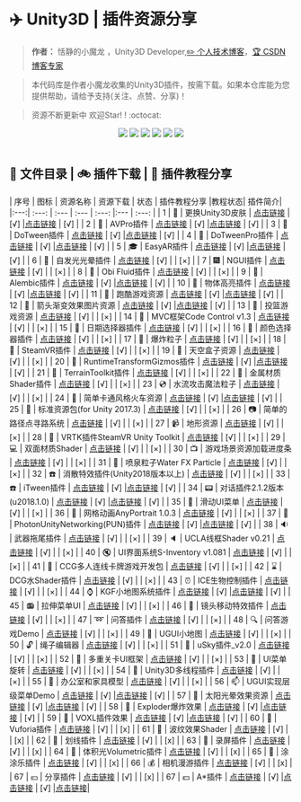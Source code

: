 # :airplane: Unity3D | 插件资源分享

> **作者：** 恬静的小魔龙 ，Unity3D Developer,[:pencil2: 个人技术博客](http://www.qq764424567.top/)，[:trophy: CSDN 博客专家](https://blog.csdn.net/q764424567)


> 本代码库是作者小魔龙收集的Unity3D插件，按需下载。如果本仓库能为您提供帮助，请给予支持(关注、点赞、分享)！


> 资源不断更新中 欢迎Star! ! :octocat: 

<div align="center">
<a href="https://github.com/764424567/Unity-plugin"><img src="https://badgen.net/github/stars/764424567/Unity-plugin?icon=github&color=blue"></a>
<a href="https://github.com/764424567/Unity-plugin"><img src="https://badgen.net/github/forks/764424567/Unity-plugin?icon=circleci&color=cyan"></a>
<a href="https://github.com/764424567/Unity-plugin"><img src="https://badgen.net/github/watchers/764424567/Unity-plugin?icon=appveyor&color=green"></a>
<a href="https://github.com/764424567/Unity-plugin"><img src="https://badgen.net/github/commits/764424567/Unity-plugin?icon=atom&color=yellow"></a>
<a href="https://github.com/764424567/Unity-plugin"><img src="https://badgen.net/github/issues/764424567/Unity-plugin?icon=awesome&color=orange"></a>
<a href="https://github.com/764424567/Unity-plugin"><img src="https://badgen.net/github/tags/764424567/Unity-plugin?icon=azure&color=red"></a>
</div>
<br/>

## :art: 文件目录 | :bike: 插件下载 | :ferris_wheel: 插件教程分享

| 序号 |   图标  		  | 资源名称  						| 资源下载  																												| 状态	| 插件教程分享		|教程状态| 插件简介|
|:---:|   :---:   		  | :---    						| :---    																													| :---: |:---   			| :---: |
| 1   | :bamboo: 		  | 更换Unity3D皮肤 			 	| [点击链接](https://github.com/764424567/Unity-plugin/releases/download/3.0/Themes.rar) 									| [√] 	|[点击链接](https://blog.csdn.net/q764424567/article/details/86576581)	| [√] 	|
| 2   | :gift_heart: 	  | AVPro插件 						| [点击链接](https://github.com/764424567/Unity-plugin/releases/download/3.0/AVProVideo-v1.9.14.unitypackage) 				| [√] 	|[点击链接](https://blog.csdn.net/q764424567/article/details/80696566)	| [√] 	|
| 3   | :dolls:   		  | DoTween插件 					| [点击链接](https://github.com/764424567/Unity-plugin/releases/download/3.0/DOTween.zip) 									| [√] 	|[点击链接](https://blog.csdn.net/q764424567/article/details/78630827)	| [√] 	|
| 4   | :school_satchel:  | DoTweenPro插件					| [点击链接](https://github.com/764424567/Unity-plugin/releases/download/3.0/DOTweenPro.unitypackage) 						| [√] 	|[点击链接](https://blog.csdn.net/q764424567/article/details/80367718)	| [√] 	|
| 5   | :mortar_board: 	  | EasyAR插件 						| [点击链接](https://github.com/764424567/Unity-plugin/releases/download/3.0/EasyAR.zip) 									| [√] 	|[点击链接](https://blog.csdn.net/q764424567/article/details/80583925)	| [√] 	|
| 6   | :flags: 		  | 自发光光晕插件 					| [点击链接](https://github.com/764424567/Unity-plugin/releases/download/3.0/Glow11.rar) 									| [√] 	|					| [×] 	|
| 7   | :fireworks:		  | NGUI插件			   			| [点击链接](https://github.com/764424567/Unity-plugin/releases/download/3.0/NGUI.unitypackage) 							| [√] 	|					| [×] 	|
| 8   | :sparkler: 	  	  | Obi Fluid插件 					| [点击链接](https://github.com/764424567/Unity-plugin/releases/download/3.0/Obi+Fluid.rar)									| [√] 	|					| [×] 	|
| 9   | :wind_chime: 	  | Alembic插件 					| [点击链接](https://github.com/764424567/Unity-plugin/releases/download/3.0/AlembicForUnity.unitypackage)					| [√] 	|[点击链接](https://blog.csdn.net/q764424567/article/details/105577002)	| [√] 	|
| 10  | :rice_scene:      | 物体高亮插件 					| [点击链接](https://github.com/764424567/Unity-plugin/releases/download/3.0/HighlightingPlugins.unitypackage) 				| [√] 	|[点击链接](https://blog.csdn.net/q764424567/article/details/105491965)	| [√] 	|
| 11  | :jack_o_lantern:  | 跑酷游戏资源 					| [点击链接](https://github.com/764424567/Unity-plugin/releases/download/3.0/ParkourDemoAssets.zip) 						| [√]	|[点击链接](https://blog.csdn.net/q764424567/article/details/103902899)	| [√] 	|
| 12  | :ghost: 	  	  | 箭头渐变效果图片资源 			| [点击链接](https://github.com/764424567/Unity-plugin/releases/download/3.0/ArrowGradient.unitypackage)					| [√] 	|[点击链接](https://blog.csdn.net/q764424567/article/details/87969568)	| [√] 	|
| 13  | :santa:		 	  | 投篮游戏资源 					| [点击链接](https://github.com/764424567/Unity-plugin/releases/download/3.0/BasketballShootingGame.unitypackage) 			| [√] 	|					| [×] 	|
| 14  | :christmas_tree:  | MVC框架Code Control v1.3		| [点击链接](https://github.com/764424567/Unity-plugin/releases/download/3.0/CodeControl-v1.3.unitypackage) 				| [√] 	|					| [×] 	|
| 15  | :gift:	  		  | 日期选择器插件					| [点击链接](https://github.com/764424567/Unity-plugin/releases/download/3.0/DatePicker.unitypackage) 						| [√] 	|					| [×] 	|
| 16  | :bell: 		 	  | 颜色选择器插件					| [点击链接](https://github.com/764424567/Unity-plugin/releases/download/3.0/ColorPicker.unitypackage) 						| [√] 	|					| [×] 	|
| 17  | :no_bell:   	  | 爆炸粒子						| [点击链接](https://github.com/764424567/Unity-plugin/releases/download/3.0/ExplosiveParticle.unitypackage。) 				| [√] 	|					| [×] 	|
| 18  | :tanabata_tree:	  | SteamVR插件 					| [点击链接](https://github.com/764424567/Unity-plugin/releases/download/3.0/SteamVRPlugin.unitypackage) 					| [√] 	|					| [×] 	|
| 19  | :tada:	 		  | 天空盒子资源 					| [点击链接](https://github.com/764424567/Unity-plugin/releases/download/3.0/Skyboxes.zip)									| [√] 	|					| [×] 	|
| 20  | :confetti_ball:	  | RuntimeTransformGizmos插件 		| [点击链接](https://github.com/764424567/Unity-plugin/releases/download/3.0/RuntimeTransformGizmos.unitypackage)			| [√] 	|[点击链接](https://blog.csdn.net/q764424567/article/details/86243905)	| [√] 	|
| 21  | :balloon:  		  | TerrainToolkit插件 				| [点击链接](https://github.com/764424567/Unity-plugin/releases/download/3.0/TerrainToolkit-v1_0_2.unitypackage) 			| [√] 	|					| [×] 	|
| 22  | :crystal_ball:	  | 金属材质Shader插件 				| [点击链接](https://github.com/764424567/Unity-plugin/releases/download/3.0/MetalShadersPro.unitypackage) 					| [√] 	|					| [×] 	|
| 23  | :cd:			  | 水流攻击魔法粒子				| [点击链接](https://github.com/764424567/Unity-plugin/releases/download/3.0/ShurikenSalvo.unitypackage) 					| [√] 	|					| [×] 	|
| 24  | :dvd:	 		  | 简单卡通风格火车资源 			| [点击链接](https://github.com/764424567/Unity-plugin/releases/download/3.0/SimpleTrainsCartoonAssets-v1.0.unitypackage) 	| [√] 	|[点击链接](https://blog.csdn.net/q764424567/article/details/105437717)	| [√] 	|
| 25  | :floppy_disk:  	  | 标准资源包(for Unity 2017.3) 	| [点击链接](https://github.com/764424567/Unity-plugin/releases/download/3.0/StandardAssetsUnity2017.3.unitypackage) 		| [√] 	|					| [×] 	|
| 26  | :camera: 		  | 简单的路径点寻路系统			| [点击链接](https://github.com/764424567/Unity-plugin/releases/download/3.0/SimpleWaypointSystem.unitypackage)				| [√] 	|					| [×] 	|
| 27  |	:video_camera:	  | 地形资源 						| [点击链接](https://github.com/764424567/Unity-plugin/releases/download/3.0/Terrain+Assets.unitypackage)					| [√] 	|					| [×] 	|
| 28  | :movie_camera:	  | VRTK插件SteamVR Unity Toolkit 	| [点击链接](https://github.com/764424567/Unity-plugin/releases/download/3.0/VRTK.unitypackage) 							| [√] 	|					| [×] 	|
| 29  | :computer:		  | 双面材质Shader					| [点击链接](https://github.com/764424567/Unity-plugin/releases/download/3.0/DoubleShader.zip) 								| [√] 	|					| [×] 	|
| 30  | :tv:		  	  | 游戏场景资源加载进度条 			| [点击链接](https://github.com/764424567/Unity-plugin/releases/download/3.0/LoadingLevel-v1.2.unitypackage)				| [√] 	|					| [×] 	|
| 31  | :iphone:	  	  | 喷泉粒子Water FX Particle		| [点击链接](https://github.com/764424567/Unity-plugin/releases/download/3.0/FountainParticles.unitypackage)				| [√] 	|					| [×] 	|
| 32  | :phone:  		  | 消散特效插件(Unity2018版本以上)	| [点击链接](https://github.com/764424567/Unity-plugin/releases/download/3.0/FountainParticles.unitypackage) 				| [√] 	|					| [×] 	|
| 33  | :telephone:		  | iTween插件						| [点击链接](https://github.com/764424567/Unity-plugin/releases/download/3.0/iTweenPath.unitypackage) 						| [√] 	|[点击链接](https://blog.csdn.net/q764424567/article/details/78499606)	| [√] 	|
| 34  | :pager:			  | 对话插件2.1.2版本(u2018.1.0)	| [点击链接](https://github.com/764424567/Unity-plugin/releases/download/3.0/DialogueSystemfor-v2.1.2.unitypackage) 		| [√] 	|[点击链接](https://blog.csdn.net/q764424567/article/details/105515409)	| [√] 	|
| 35  | :fax:		  	  | 滑动UI菜单 						| [点击链接](https://github.com/764424567/Unity-plugin/releases/download/3.0/SlideUIMenu.unitypackage) 						| [√] 	|					| [×] 	|
| 36  | :minidisc:		  | 网格动画AnyPortrait 1.0.3 		| [点击链接](https://github.com/764424567/Unity-plugin/releases/download/3.0/AnyPortrait-v1.0.3.unitypackage) 				| [√] 	|					| [×] 	|
| 37  | :vhs:	      	  | PhotonUnityNetworking(PUN)插件 	| [点击链接](https://github.com/764424567/Unity-plugin/releases/download/3.0/PhotonPUN.unitypackage) 						| [√] 	|[点击链接](https://blog.csdn.net/q764424567/article/details/105635556) | [√] 	|
| 38  | :sound:		      | 武器拖尾插件 					| [点击链接](https://github.com/764424567/Unity-plugin/releases/download/3.0/PocketRPGWeaponTrails.unitypackage) 			| [√] 	|					| [×] 	|
| 39  |	:speaker:         | UCLA线框Shader v0.21			| [点击链接](https://github.com/764424567/Unity-plugin/releases/download/3.0/UCLAWireframeShader.unitypackage) 				| [√] 	|					| [×] 	|
| 40  | :mute:            | UI界面系统S-Inventory v1.081	| [点击链接](https://github.com/764424567/Unity-plugin/releases/download/3.0/S-Inventory.unitypackage) 						| [√] 	|					| [×] 	|
| 41  | :mega:     		  | CCG多人连线卡牌游戏开发包		| [点击链接](https://github.com/764424567/Unity-plugin/releases/download/3.0/CCGKit.unitypackage) 							| [√] 	|					| [×] 	|
| 42  | :hourglass:       | DCG水Shader插件					| [点击链接](https://github.com/764424567/Unity-plugin/releases/download/3.0/DCGWaterShaders.unitypackage) 					| [√] 	|					| [×] 	|
| 43  | :alarm_clock:     | ICE生物控制插件					| [点击链接](https://github.com/764424567/Unity-plugin/releases/download/3.0/ICECreatureControl.unitypackage) 				| [√] 	|					| [×] 	|
| 44  | :watch:     	  | KGF小地图系统插件				| [点击链接](https://github.com/764424567/Unity-plugin/releases/download/3.0/KGFMapSystem-v2.3.unitypackage) 				| [√] 	|[点击链接](https://blog.csdn.net/q764424567/article/details/78605552)	| [√] 	|
| 45  | :radio:     	  | 拉伸菜单UI						| [点击链接](https://github.com/764424567/Unity-plugin/releases/download/3.0/Elastic.unitypackage) 							| [√] 	|					| [×] 	|
| 46  | :satellite:       | 镜头移动特效插件				| [点击链接](https://github.com/764424567/Unity-plugin/releases/download/3.0/PostFXStudiov1.01.unitypackage) 				| [√] 	|					| [×] 	|
| 47  | :loop:     		  | 问答插件						| [点击链接](https://github.com/764424567/Unity-plugin/releases/download/3.0/ActionQuizGameExample.unitypackage) 			| [√] 	|					| [×] 	|
| 48  | :mag:     		  | 问答游戏Demo					| [点击链接](https://github.com/764424567/Unity-plugin/releases/download/3.0/QuizMaker.unitypackage) 						| [√] 	|					| [×] 	|
| 49  | :mag_right:       | UGUI小地图						| [点击链接](https://github.com/764424567/Unity-plugin/releases/download/3.0/UGUIMiniMap-v1.3.unitypackage) 				| [√] 	|					| [×] 	|
| 50  | :unlock:     	  | 绳子编辑器						| [点击链接](https://github.com/764424567/Unity-plugin/releases/download/3.0/UltimateRopeEditor.unitypackage) 				| [√] 	|					| [×] 	|
| 51  | :low_brightness:  | uSky插件_v2.0					| [点击链接](https://github.com/764424567/Unity-plugin/releases/download/3.0/uSky.unitypackage) 							| [√] 	|					| [×] 	|
| 52  | :electric_plug:   | 多重关卡UI框架					| [点击链接](https://github.com/764424567/Unity-plugin/releases/download/3.0/MultiTreeUIFramework.unitypackage) 			| [√] 	|					| [×] 	|
| 53  | :battery:   	  | UI菜单旋转			     		| [点击链接](https://github.com/764424567/Unity-plugin/releases/download/3.0/UIMenuRotate.unitypackage) 					| [√] 	|					| [×] 	|
| 54  | :calling:   	  | Unity3D多线程插件			    | [点击链接](https://github.com/764424567/Unity-plugin/releases/download/3.0/LOOM.unitypackage) 							| [√] 	|					| [×] 	|
| 55  | :email:   	  	  | 办公室和家具模型			    | [点击链接](https://github.com/764424567/Unity-plugin/releases/download/3.0/Office+Setting+Furniture+Bundle.unitypackage) 	| [√] 	|					| [×] 	|
| 56  | :mailbox:   	  | UGUI实现层级菜单Demo			| [点击链接](https://github.com/764424567/Unity-plugin/releases/download/3.0/LayerMenu.unitypackage) 						| [√] 	|[点击链接](https://blog.csdn.net/q764424567/article/details/100161230)	| [√] 	|
| 57  | :postbox:   	  | 太阳光晕效果资源				| [点击链接](https://github.com/764424567/Unity-plugin/releases/download/3.0/Halo.zip) 										| [√] 	|[点击链接](https://blog.csdn.net/q764424567/article/details/108852199)	| [√] 	|
| 58  | :bath:   	 	  | Exploder爆炸效果				| [点击链接](https://github.com/764424567/Unity-plugin/releases/download/3.0/Exploder-v1.7.8.unitypackage) 					| [√] 	|[点击链接](https://blog.csdn.net/q764424567/article/details/109674175)	| [√] 	|
| 59  | :bathtub:   	  | VOXL插件效果				    | [点击链接](https://github.com/764424567/Unity-plugin/releases/download/3.0/VOXL.unitypackage) 							| [√] 	|[点击链接](https://blog.csdn.net/q764424567/article/details/102716117)	| [√] 	|
| 60  | :shower:   	  	  | Vuforia插件						| [点击链接](https://github.com/764424567/Unity-plugin/releases/download/3.0/vuforia.unitypackage) 							| [√] 	|					| [x] 	|
| 61  | :toilet:   	  	  | 波纹效果Shader					| [点击链接](https://github.com/764424567/Unity-plugin/releases/download/3.0/wire.zip) 										| [√] 	|					| [x] 	|
| 62  | :wrench:   	  	  | 划线插件						| [点击链接](https://github.com/764424567/Unity-plugin/releases/download/3.0/Vectrosity.v4.0.2.unitypackage) 				| [√] 	|					| [x] 	|
| 63  | :nut_and_bolt:    | 录屏插件						| [点击链接](https://github.com/764424567/Unity-plugin/releases/download/3.0/ShareREC.zip) 									| [√] 	|					| [x] 	|
| 64  | :hammer:   	  	  | 体积光Volumetric插件			| [点击链接](https://github.com/764424567/Unity-plugin/releases/download/3.0/Volumetric_Light_Beam_Kit_1.0.unitypackage) 	| [√] 	|					| [x] 	|
| 65  | :seat:   	  	  | 涂涂乐插件						| [点击链接](https://github.com/764424567/Unity-plugin/releases/download/3.0/tutule02.zip) 									| [√] 	|					| [x] 	|
| 66  | :moneybag:   	  | 相机漫游插件					| [点击链接](https://github.com/764424567/Unity-plugin/releases/download/3.0/Camera_Path_Animator.unitypackage) 			| [√] 	|					| [x] 	|
| 67  | :yen:   	  	  | 分享插件						| [点击链接](https://github.com/764424567/Unity-plugin/releases/download/3.0/New-Unity-For-ShareSDK-master.zip) 			| [√] 	|					| [x] 	|
| 67  | :dollar:   	  	  | A*插件						    | [点击链接](https://github.com/764424567/Unity-plugin/releases/download/3.0/AstartPro_v3.7.unitypackage) 					| [√] 	|[点击链接](https://blog.csdn.net/q764424567/article/details/102716117)	| [√] 	|[点击链接](https://blog.csdn.net/q764424567/article/details/102716117)|